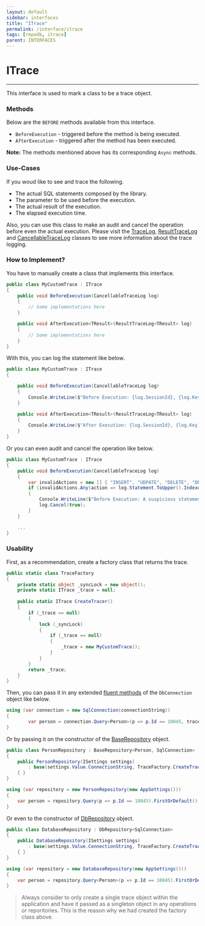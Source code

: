 ```yaml
---
layout: default
sidebar: interfaces
title: "ITrace"
permalink: /interface/itrace
tags: [repodb, itrace]
parent: INTERFACES
---
```


# ITrace

---

This interface is used to mark a class to be a trace object.

### Methods

Below are the `BEFORE` methods available from this interface.

- `BeforeExecution` - triggered before the method is being executed.
- `AfterExecution` - triggered after the method has been executed.

**Note:** The methods mentioned above has its corresponding `Async` methods.

### Use-Cases

If you woud like to see and trace the following.

- The actual SQL statements composed by the library.
- The parameter to be used before the execution.
- The actual result of the execution.
- The elapsed execution time.

Also, you can use this class to make an audit and cancel the operation before even the actual execution. Please visit the [TraceLog](/class/tracelog), [ResultTraceLog](/class/resulttracelog) and [CancellableTraceLog](/class/cancellabletracelog) classes to see more information about the trace logging.

### How to Implement?

You have to manually create a class that implements this interface.

```csharp
public class MyCustomTrace : ITrace
{
    public void BeforeExecution(CancellableTraceLog log)
    {
        // Some implementations here
    }

    public void AfterExecution<TResult>(ResultTraceLog<TResult> log)
    {
        // Some implementations here
    }
}
```

With this, you can log the statement like below.

```csharp
public class MyCustomTrace : ITrace
{

    public void BeforeExecution(CancellableTraceLog log)
    {
        Console.WriteLine($"Before Execution: {log.SessionId}, {log.Key}, {log.Statement}");
    }

    public void AfterExecution<TResult>(ResultTraceLog<TResult> log)
    {
        Console.WriteLine($"After Execution: {log.SessionId}, {log.Key}, {log.Statement}");
    }
}
```

Or you can even audit and cancel the operation like below.

```csharp
public class MyCustomTrace : ITrace
{
    public void BeforeExecution(CancellableTraceLog log)
    {
        var invalidActions = new [] { "INSERT", "UDPATE", "DELETE", "DROP", "ALTER", "EXECUTE" };
        if (invalidActions.Any(action => log.Statement.ToUpper().Indexof(action) >= 0))
        {
            Console.WriteLine($"Before Execution: A suspicious statement has been passed (SQL = {log.Statement}).");
            log.Cancel(true);
        }
    }

    ...
}
```

### Usability

First, as a recommendation, create a factory class that returns the trace.

```csharp
public static class TraceFactory
{
    private static object _syncLock = new object();
    private static ITrace _trace = null;
    
    public static ITrace CreateTracer()
    {
        if (_trace == null)
        {
            lock (_syncLock)
            {
                if (_trace == null)
                {
                    _trace = new MyCustomTrace();
                }
            }
        }
        return _trace;
    }
}
```

Then, you can pass it in any extended [fluent methods](/docs#fluent-methods) of the `DbConnection` object like below.

```csharp
using (var connection = new SqlConnection(connectionString))
{
        var person = connection.Query<Person>(p => p.Id == 10045, trace: TraceFactory.CreateTracer()).FirstOrDefault();
}
```

Or by passing it on the constructor of the [BaseRepository](/class/baserepository) object.

```csharp
public class PersonRepository : BaseRepository<Person, SqlConnection>
{
    public PersonRepository(ISettings settings)
        : base(settings.Value.ConnectionString, TraceFactory.CreateTracer())
    { }
}

using (var repository = new PersonRepository(new AppSettings()))
{
    var person = repository.Query(p => p.Id == 10045).FirstOrDefault();
}
```

Or even to the constructor of [DbRepository](/class/dbrepository) object.

```csharp
public class DatabaseRepository : DbRepository<SqlConnection>
{
    public DatabaseRepository(ISettings settings)
        : base(settings.Value.ConnectionString, TraceFactory.CreateTracer())
    { }
}

using (var repository = new DatabaseRepository(new AppSettings()))
{
    var person = repository.Query<Person>(p => p.Id == 10045).FirstOrDefault();
}
```

> Always consider to only create a single trace object within the application and have it passed as a singleton object in any operations or reporitories. This is the reason why we had created the factory class above.

